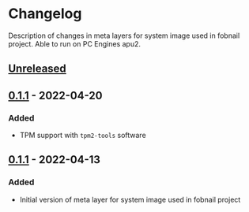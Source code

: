 # Changelog
Description of changes in meta layers for system image used in fobnail project.
Able to run on PC Engines apu2.

## [Unreleased]

## [0.1.1] - 2022-04-20
### Added

- TPM support with `tpm2-tools` software

## [0.1.1] - 2022-04-13
### Added

- Initial version of meta layer for system image used in fobnail project



[Unreleased]: https://github.com/fobnail/meta-fobnail/compare/v0.1.1...HEAD
[0.1.1]: https://github.com/fobnail/meta-fobnail/compare/v0.1.0...v0.1.1
[0.1.0]: https://github.com/fobnail/meta-fobnail/compare/3274b50a7b5d5a18f97c19412e06e98a7bcdb0d3...v0.1.0

